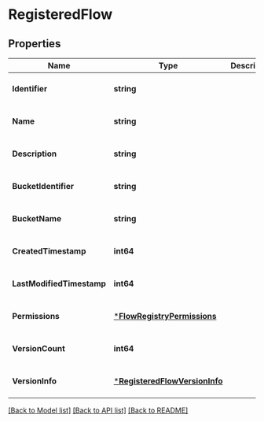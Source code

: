 # RegisteredFlow

## Properties
Name | Type | Description | Notes
------------ | ------------- | ------------- | -------------
**Identifier** | **string** |  | [optional] [default to null]
**Name** | **string** |  | [optional] [default to null]
**Description** | **string** |  | [optional] [default to null]
**BucketIdentifier** | **string** |  | [optional] [default to null]
**BucketName** | **string** |  | [optional] [default to null]
**CreatedTimestamp** | **int64** |  | [optional] [default to null]
**LastModifiedTimestamp** | **int64** |  | [optional] [default to null]
**Permissions** | [***FlowRegistryPermissions**](FlowRegistryPermissions.md) |  | [optional] [default to null]
**VersionCount** | **int64** |  | [optional] [default to null]
**VersionInfo** | [***RegisteredFlowVersionInfo**](RegisteredFlowVersionInfo.md) |  | [optional] [default to null]

[[Back to Model list]](../README.md#documentation-for-models) [[Back to API list]](../README.md#documentation-for-api-endpoints) [[Back to README]](../README.md)

